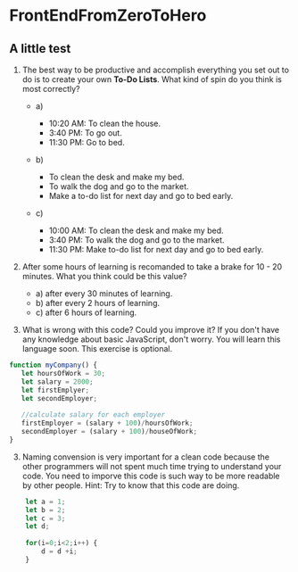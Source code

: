 # FrontEndFromZeroToHero

## A little test
1. The best way to be productive and accomplish everything you set out to do is to create your own **To-Do Lists**. What kind of spin do you think is most correctly?  
    
    * a)
        * 10:20 AM:  To clean the house.
        * 3:40 PM:   To go out.
        * 11:30 PM:  Go to bed.
        
    * b) 
        * To clean the desk and make my bed.
        * To walk the dog and go to the market.
        * Make a to-do list for next day and go to bed early.
        
    * c)
        * 10:00 AM:  To clean the desk and make my bed.
        * 3:40 PM:   To walk the dog and go to the market.
        * 11:30 PM:  Make to-do list for next day and go to bed early.
   
2. After some hours of learning is recomanded to take a brake for 10 - 20 minutes. What you think could be this value?
    * a) after every 30 minutes of learning.
    * b) after every 2 hours of learning.
    * c) after 6 hours of learning.
    
 3. What is wrong with this code? Could you improve it? If you don't have any knowledge about basic JavaScript, don't worry. You will learn this language soon. This exercise is optional. 
 
 ```javascript
 function myCompany() {
    let hoursOfWork = 30;
    let salary = 2000;
    let firstEmplyer;
    let secondEmployer;
    
    //calculate salary for each employer
    firstEmployer = (salary + 100)/hoursOfWork;
    secondEmployer = (salary + 100)/houseOfWork;
}
```
3. Naming convension is very important for a clean code because the other programmers will not spent much time trying to understand your code. You need to imporve this code is such way to be more readable by other people. Hint: Try to know that this code are doing.

```javascript
    let a = 1;
    let b = 2;
    let c = 3;
    let d;
    
    for(i=0;i<2;i++) {
        d = d +i;
    }
```    
